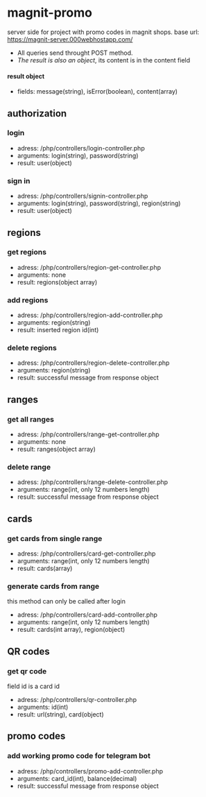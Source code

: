 # magnit-promo
 server side for project with promo codes in magnit shops.
 base url: https://magnit-server.000webhostapp.com/

* All queries send throught POST method.
* *The result is also an object*, its content is in the content field
#### result object
* fields: message(string), isError(boolean), content(array)

## authorization
### login
* adress: /php/controllers/login-controller.php
* arguments: login(string), password(string)
* result: user(object)

### sign in
* adress: /php/controllers/signin-controller.php
* arguments: login(string), password(string), region(string)
* result: user(object)

## regions
### get regions
* adress: /php/controllers/region-get-controller.php
* arguments: none
* result: regions(object array)
### add regions
* adress: /php/controllers/region-add-controller.php
* arguments: region(string)
* result: inserted region id(int)
### delete regions
* adress: /php/controllers/region-delete-controller.php
* arguments: region(string)
* result: successful message from response object

## ranges
### get all ranges
* adress: /php/controllers/range-get-controller.php
* arguments: none
* result: ranges(object array)
### delete range
* adress: /php/controllers/range-delete-controller.php
* arguments: range(int, only 12 numbers length)
* result: successful message from response object
## cards
### get cards from single range
* adress: /php/controllers/card-get-controller.php
* arguments: range(int, only 12 numbers length)
* result: cards(array)
### generate cards from range
this method can only be called after login
* adress: /php/controllers/card-add-controller.php
* arguments: range(int, only 12 numbers length)
* result: cards(int array), region(object)

## QR codes
### get qr code
field id is a card id
* adress: /php/controllers/qr-controller.php
* arguments: id(int)
* result: url(string), card(object)

## promo codes
### add working promo code for telegram bot
* adress: /php/controllers/promo-add-controller.php
* arguments: card_id(int), balance(decimal)
* result: successful message from response object

